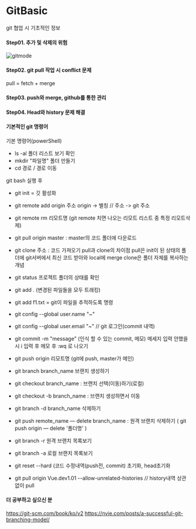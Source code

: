 # GitBasic

git 협업 시 기초적인 정보

#### Step01. 추가 및 삭제의 위험
![gitmode](images/gitmode.png)


#### Step02. git pull 작업 시 conflict 문제
pull = fetch + merge

#### Step03. push와 merge, github를 통한 관리

#### Step04. Head와 history 문제 해결

#### 기본적인 git 명령어

기본 명령어(powerShell)
- ls -al 폴더 리스트 보기 확인
- mkdir "파일명" 폴더 만들기
- cd 경로 / 경로 이동

git bash 실행 후
- git init  = 깃 활성화
- git remote add origin 주소
	origin -> 별칭 // 주소 -> git 주소
- git remote rm 리모트명 
	(git remote 치면 나오는 리모트 리스트 중 특정 리모트삭제)
- git pull origin master : master의 코드 폴더에 다운로드
- git clone 주소 : 코드 가져오기
	pull과 clone의 차이점 pull은 init이 된 상태의 폴더에 git서버에서 최신 코드 받아와 local에 merge
	clone은 폴더 자체를 복사하는 개념

- git status 프로젝트 폴더의 상태를 확인
- git add .  (변경된 파일들을 모두 트래킹)
- git add f1.txt = git이 파일을 추적하도록 명령

- git config --global user.name "~"  
- git config --global user.email "~" // git 로그인(commit 내역)
- git commit -m "message" (인식 할 수 있는 commit, 메모) 
	메세지 입력 안했을 시 i 입력 후 메모 후 :wq 로 나오기

- git push origin 리모트명 (git에 push, master가 메인)


- git branch branch_name 브랜치 생성하기
- git checkout branch_name : 브랜치 선택(이동)하기(로컬)
- git checkout -b branch_name : 브랜치 생성하면서 이동

- git branch -d branch_name 삭제하기
- git push remote_name — delete branch_name : 원격 브랜치 삭제하기 ( git push origin — delete '폴더명' )


- git branch -r 원격 브랜치 목록보기
- git branch -a 로컬 브랜치 목록보기

- git reset --hard (코드 수정내역(push전, commit) 초기화, head초기화

- git pull origin Vue.dev1.01 --allow-unrelated-histories // history내역 상관없이 pull

#### 더 공부하고 싶으신 분
https://git-scm.com/book/ko/v2
https://nvie.com/posts/a-successful-git-branching-model/
